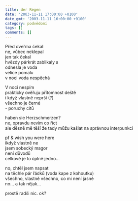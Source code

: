 ```yaml
---
title: der Regen
date: '2003-11-11 17:00:00 +0100'
date_gmt: '2003-11-11 16:00:00 +0100'
category: podvědomí
tags: []
comments: []
---
```


<p>Před dveřma čekal<br>ne, vůbec neklepal<br>jen tak čekal<br>hvězdy párkrát zablikaly a<br>odnesla je voda<br>velice pomalu<br>v noci voda nespěchá</p>
<p>V noci nespím<br>prakticky ověřuju přítomnost deště<br>i když vlastně neprší (?)<br>všechno je černé<br>- poruchy citů</p>
<p>haben sie Herzschmerzen?<br>ne, opravdu nevím co říct<br>ale děsně mě těší že tady můžu kašlat na správnou interpunkci<br></p>
<p>pf & wish you were here<br>ikdyž vlastně ne<br>jsem sobecký magor<br>není důvodů<br>celkově je to úplně jedno...</p>
<p>no, chtěl jsem napsat<br>na těchle pár řádků (voda kape z kohoutku)<br>všechno, vlastně všechno, co mi není jasné<br>no... a tak nějak...</p>
<p>prostě radši nic. ok?</p>
